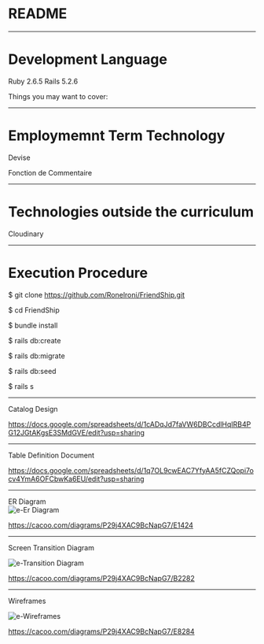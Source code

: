 # README
---------
# Development Language
Ruby 2.6.5
Rails 5.2.6

Things you may want to cover:

--------------

# Employmemnt Term Technology
Devise

Fonction de Commentaire

--------------------

# Technologies outside the curriculum  

Cloudinary


---------------------

# Execution Procedure
$ git clone https://github.com/Ronelroni/FriendShip.git

$ cd FriendShip

$ bundle install

$ rails db:create

$ rails db:migrate

$ rails db:seed

$ rails s

-----------------------------

Catalog Design  

https://docs.google.com/spreadsheets/d/1cADqJd7faVW6DBCcdlHqIRB4PG12JGtAKgsE3SMdGVE/edit?usp=sharing

-------------------

Table Definition Document  

https://docs.google.com/spreadsheets/d/1q7OL9cwEAC7YfyAA5fCZQopi7ocv4YmA6OFCbwKa6EU/edit?usp=sharing

-------------------------

ER Diagram  
![e-Er Diagram](https://cacoo.com/diagrams/P29j4XAC9BcNapG7-E1424.png)  

https://cacoo.com/diagrams/P29j4XAC9BcNapG7/E1424

---------------

Screen Transition Diagram  

![e-Transition Diagram](https://cacoo.com/diagrams/P29j4XAC9BcNapG7-B2282.png)  


https://cacoo.com/diagrams/P29j4XAC9BcNapG7/B2282

-----------------

Wireframes  

![e-Wireframes](https://cacoo.com/diagrams/P29j4XAC9BcNapG7-E8284.png)  



https://cacoo.com/diagrams/P29j4XAC9BcNapG7/E8284
